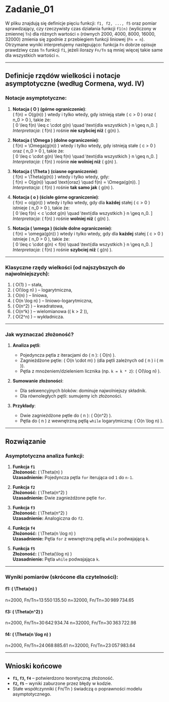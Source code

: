 # Zadanie_01

W pliku znajdują się definicje pięciu funkcji: `f1, f2, ..., f5` oraz pomiar sprawdzający, czy rzeczywisty czas działania funkcji `f1(n)` (wyliczony w zmiennej `Tn`) dla różnych wartości `n` (równych 2000, 4000, 8000, 16000, 32000) zmienia się zgodnie z przebiegiem funkcji liniowej (`Fn = n`). Otrzymane wyniki interpretujemy następująco: funkcja `Fn` dobrze opisuje prawdziwy czas `Tn` funkcji `f1`, jeżeli ilorazy `Fn/Tn` są mniej więcej takie same dla wszystkich wartości `n`.

---

## Definicje rzędów wielkości i notacje asymptotyczne (według Cormena, wyd. IV)

### Notacje asymptotyczne:
1. **Notacja \( O \) (górne ograniczenie)**:  
   \( f(n) = O(g(n)) \) wtedy i tylko wtedy, gdy istnieją stałe \( c > 0 \) oraz \( n_0 > 0 \), takie że:  
   \[
   0 \leq f(n) \leq c \cdot g(n) \quad \text{dla wszystkich } n \geq n_0.
   \]  
   *Interpretacja*: \( f(n) \) rośnie **nie szybciej niż** \( g(n) \).

2. **Notacja \( \Omega \) (dolne ograniczenie)**:  
   \( f(n) = \Omega(g(n)) \) wtedy i tylko wtedy, gdy istnieją stałe \( c > 0 \) oraz \( n_0 > 0 \), takie że:  
   \[
   0 \leq c \cdot g(n) \leq f(n) \quad \text{dla wszystkich } n \geq n_0.
   \]  
   *Interpretacja*: \( f(n) \) rośnie **nie wolniej niż** \( g(n) \).

3. **Notacja \( \Theta \) (ciasne ograniczenie)**:  
   \( f(n) = \Theta(g(n)) \) wtedy i tylko wtedy, gdy:  
   \[
   f(n) = O(g(n)) \quad \text{oraz} \quad f(n) = \Omega(g(n)).
   \]  
   *Interpretacja*: \( f(n) \) rośnie **tak samo jak** \( g(n) \).

4. **Notacja \( o \) (ścisłe górne ograniczenie)**:  
   \( f(n) = o(g(n)) \) wtedy i tylko wtedy, gdy dla **każdej** stałej \( c > 0 \) istnieje \( n_0 > 0 \), takie że:  
   \[
   0 \leq f(n) < c \cdot g(n) \quad \text{dla wszystkich } n \geq n_0.
   \]  
   *Interpretacja*: \( f(n) \) rośnie **wolniej niż** \( g(n) \).

5. **Notacja \( \omega \) (ścisłe dolne ograniczenie)**:  
   \( f(n) = \omega(g(n)) \) wtedy i tylko wtedy, gdy dla **każdej** stałej \( c > 0 \) istnieje \( n_0 > 0 \), takie że:  
   \[
   0 \leq c \cdot g(n) < f(n) \quad \text{dla wszystkich } n \geq n_0.
   \]  
   *Interpretacja*: \( f(n) \) rośnie **szybciej niż** \( g(n) \).

---

### Klasyczne rzędy wielkości (od najszybszych do najwolniejszych):
1. \( O(1) \) – stała,  
2. \( O(\log n) \) – logarytmiczna,  
3. \( O(n) \) – liniowa,  
4. \( O(n \log n) \) – liniowo-logarytmiczna,  
5. \( O(n^2) \) – kwadratowa,  
6. \( O(n^k) \) – wielomianowa (\( k > 2 \)),  
7. \( O(2^n) \) – wykładnicza.

---

### Jak wyznaczać złożoność?
1. **Analiza pętli**:  
   - Pojedyncza pętla z iteracjami do \( n \): \( O(n) \).  
   - Zagnieżdżone pętle: \( O(n \cdot m) \) (dla pętli zależnych od \( n \) i \( m \)).  
   - Pętla z mnożeniem/dzieleniem licznika (np. `k = k * 2`): \( O(\log n) \).

2. **Sumowanie złożoności**:  
   - Dla sekwencyjnych bloków: dominuje najwolniejszy składnik.  
   - Dla równoległych pętli: sumujemy ich złożoności.

3. **Przykłady**:  
   - Dwie zagnieżdżone pętle do \( n \): \( O(n^2) \).  
   - Pętla do \( n \) z wewnętrzną pętlą `while` logarytmiczną: \( O(n \log n) \).  

---

## Rozwiązanie

### Asymptotyczna analiza funkcji:
1. **Funkcja `f1`**  
   **Złożoność:** \( \Theta(n) \)  
   **Uzasadnienie:** Pojedyncza pętla `for` iterująca od `1` do `n-1`.

2. **Funkcja `f2`**  
   **Złożoność:** \( \Theta(n^2) \)  
   **Uzasadnienie:** Dwie zagnieżdżone pętle `for`.

3. **Funkcja `f3`**  
   **Złożoność:** \( \Theta(n^2) \)  
   **Uzasadnienie:** Analogiczna do `f2`.

4. **Funkcja `f4`**  
   **Złożoność:** \( \Theta(n \log n) \)  
   **Uzasadnienie:** Pętla `for` z wewnętrzną pętlą `while` podwajającą `k`.

5. **Funkcja `f5`**  
   **Złożoność:** \( \Theta(\log n) \)  
   **Uzasadnienie:** Pętla `while` podwajająca `k`.

---

### Wyniki pomiarów (skrócone dla czytelności):
#### f1: \( \Theta(n) \)
n=2000, Fn/Tn=13 550 135.50
n=32000, Fn/Tn=30 989 734.65


#### f3: \( \Theta(n^2) \)
n=2000, Fn/Tn=30 642 934.74
n=32000, Fn/Tn=30 363 722.98


#### f4: \( \Theta(n \log n) \)
n=2000, Fn/Tn=24 068 885.61
n=32000, Fn/Tn=23 057 983.64

---

## Wnioski końcowe
- **`f1`, `f3`, `f4`** – potwierdzono teoretyczną złożoność.  
- **`f2`, `f5`** – wyniki zaburzone przez błędy w kodzie.  
- Stałe współczynniki \( Fn/Tn \) świadczą o poprawności modelu asymptotycznego.